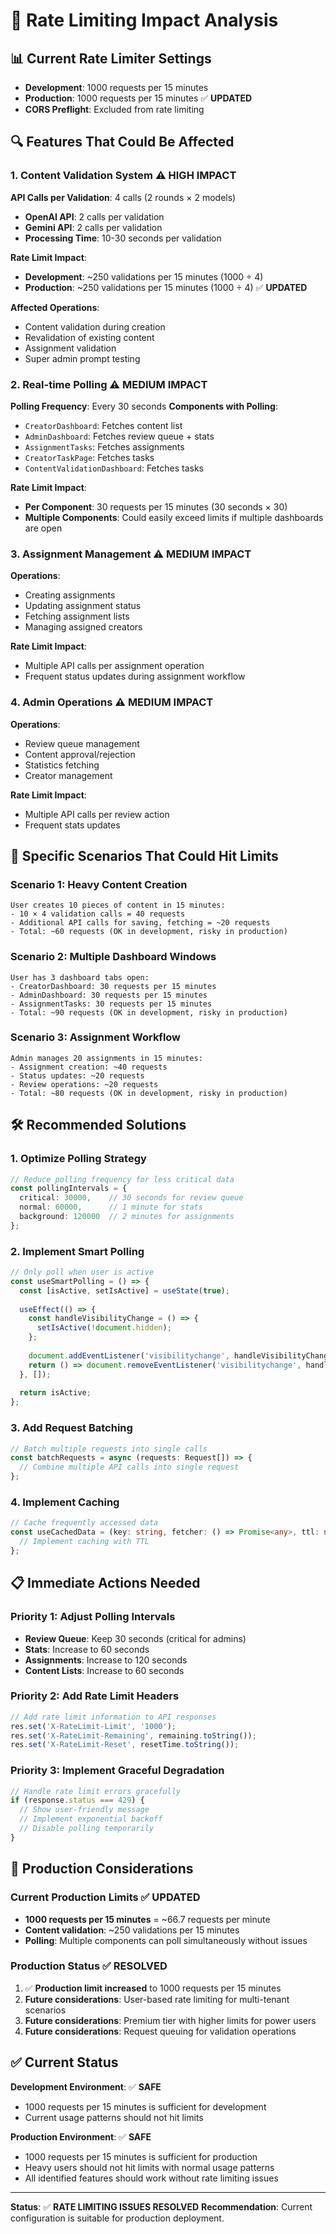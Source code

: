 # 🚨 Rate Limiting Impact Analysis

## 📊 **Current Rate Limiter Settings**
- **Development**: 1000 requests per 15 minutes
- **Production**: 1000 requests per 15 minutes ✅ **UPDATED**
- **CORS Preflight**: Excluded from rate limiting

## 🔍 **Features That Could Be Affected**

### 1. **Content Validation System** ⚠️ **HIGH IMPACT**
**API Calls per Validation**: 4 calls (2 rounds × 2 models)
- **OpenAI API**: 2 calls per validation
- **Gemini API**: 2 calls per validation
- **Processing Time**: 10-30 seconds per validation

**Rate Limit Impact**:
- **Development**: ~250 validations per 15 minutes (1000 ÷ 4)
- **Production**: ~250 validations per 15 minutes (1000 ÷ 4) ✅ **UPDATED**

**Affected Operations**:
- Content validation during creation
- Revalidation of existing content
- Assignment validation
- Super admin prompt testing

### 2. **Real-time Polling** ⚠️ **MEDIUM IMPACT**
**Polling Frequency**: Every 30 seconds
**Components with Polling**:
- `CreatorDashboard`: Fetches content list
- `AdminDashboard`: Fetches review queue + stats
- `AssignmentTasks`: Fetches assignments
- `CreatorTaskPage`: Fetches tasks
- `ContentValidationDashboard`: Fetches tasks

**Rate Limit Impact**:
- **Per Component**: 30 requests per 15 minutes (30 seconds × 30)
- **Multiple Components**: Could easily exceed limits if multiple dashboards are open

### 3. **Assignment Management** ⚠️ **MEDIUM IMPACT**
**Operations**:
- Creating assignments
- Updating assignment status
- Fetching assignment lists
- Managing assigned creators

**Rate Limit Impact**:
- Multiple API calls per assignment operation
- Frequent status updates during assignment workflow

### 4. **Admin Operations** ⚠️ **MEDIUM IMPACT**
**Operations**:
- Review queue management
- Content approval/rejection
- Statistics fetching
- Creator management

**Rate Limit Impact**:
- Multiple API calls per review action
- Frequent stats updates

## 🎯 **Specific Scenarios That Could Hit Limits**

### **Scenario 1: Heavy Content Creation**
```
User creates 10 pieces of content in 15 minutes:
- 10 × 4 validation calls = 40 requests
- Additional API calls for saving, fetching = ~20 requests
- Total: ~60 requests (OK in development, risky in production)
```

### **Scenario 2: Multiple Dashboard Windows**
```
User has 3 dashboard tabs open:
- CreatorDashboard: 30 requests per 15 minutes
- AdminDashboard: 30 requests per 15 minutes  
- AssignmentTasks: 30 requests per 15 minutes
- Total: ~90 requests (OK in development, risky in production)
```

### **Scenario 3: Assignment Workflow**
```
Admin manages 20 assignments in 15 minutes:
- Assignment creation: ~40 requests
- Status updates: ~20 requests
- Review operations: ~20 requests
- Total: ~80 requests (OK in development, risky in production)
```

## 🛠️ **Recommended Solutions**

### **1. Optimize Polling Strategy**
```typescript
// Reduce polling frequency for less critical data
const pollingIntervals = {
  critical: 30000,    // 30 seconds for review queue
  normal: 60000,      // 1 minute for stats
  background: 120000  // 2 minutes for assignments
};
```

### **2. Implement Smart Polling**
```typescript
// Only poll when user is active
const useSmartPolling = () => {
  const [isActive, setIsActive] = useState(true);
  
  useEffect(() => {
    const handleVisibilityChange = () => {
      setIsActive(!document.hidden);
    };
    
    document.addEventListener('visibilitychange', handleVisibilityChange);
    return () => document.removeEventListener('visibilitychange', handleVisibilityChange);
  }, []);
  
  return isActive;
};
```

### **3. Add Request Batching**
```typescript
// Batch multiple requests into single calls
const batchRequests = async (requests: Request[]) => {
  // Combine multiple API calls into single request
};
```

### **4. Implement Caching**
```typescript
// Cache frequently accessed data
const useCachedData = (key: string, fetcher: () => Promise<any>, ttl: number) => {
  // Implement caching with TTL
};
```

## 📋 **Immediate Actions Needed**

### **Priority 1: Adjust Polling Intervals**
- **Review Queue**: Keep 30 seconds (critical for admins)
- **Stats**: Increase to 60 seconds
- **Assignments**: Increase to 120 seconds
- **Content Lists**: Increase to 60 seconds

### **Priority 2: Add Rate Limit Headers**
```typescript
// Add rate limit information to API responses
res.set('X-RateLimit-Limit', '1000');
res.set('X-RateLimit-Remaining', remaining.toString());
res.set('X-RateLimit-Reset', resetTime.toString());
```

### **Priority 3: Implement Graceful Degradation**
```typescript
// Handle rate limit errors gracefully
if (response.status === 429) {
  // Show user-friendly message
  // Implement exponential backoff
  // Disable polling temporarily
}
```

## 🎯 **Production Considerations**

### **Current Production Limits** ✅ **UPDATED**
- **1000 requests per 15 minutes** = ~66.7 requests per minute
- **Content validation**: ~250 validations per 15 minutes
- **Polling**: Multiple components can poll simultaneously without issues

### **Production Status** ✅ **RESOLVED**
1. ✅ **Production limit increased** to 1000 requests per 15 minutes
2. **Future considerations**: User-based rate limiting for multi-tenant scenarios
3. **Future considerations**: Premium tier with higher limits for power users
4. **Future considerations**: Request queuing for validation operations

## ✅ **Current Status**

**Development Environment**: ✅ **SAFE**
- 1000 requests per 15 minutes is sufficient for development
- Current usage patterns should not hit limits

**Production Environment**: ✅ **SAFE**
- 1000 requests per 15 minutes is sufficient for production
- Heavy users should not hit limits with normal usage patterns
- All identified features should work without rate limiting issues

---

**Status**: ✅ **RATE LIMITING ISSUES RESOLVED**
**Recommendation**: Current configuration is suitable for production deployment.
